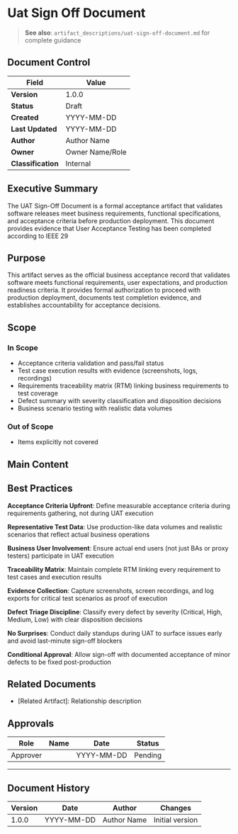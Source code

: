 # Uat Sign Off Document

> **See also**: `artifact_descriptions/uat-sign-off-document.md` for complete guidance

## Document Control

| Field | Value |
|-------|-------|
| **Version** | 1.0.0 |
| **Status** | Draft |
| **Created** | YYYY-MM-DD |
| **Last Updated** | YYYY-MM-DD |
| **Author** | Author Name |
| **Owner** | Owner Name/Role |
| **Classification** | Internal |

## Executive Summary

The UAT Sign-Off Document is a formal acceptance artifact that validates software releases meet business requirements, functional specifications, and acceptance criteria before production deployment. This document provides evidence that User Acceptance Testing has been completed according to IEEE 29

## Purpose

This artifact serves as the official business acceptance record that validates software meets functional requirements, user expectations, and production readiness criteria. It provides formal authorization to proceed with production deployment, documents test completion evidence, and establishes accountability for acceptance decisions.

## Scope

### In Scope

- Acceptance criteria validation and pass/fail status
- Test case execution results with evidence (screenshots, logs, recordings)
- Requirements traceability matrix (RTM) linking business requirements to test coverage
- Defect summary with severity classification and disposition decisions
- Business scenario testing with realistic data volumes

### Out of Scope

- Items explicitly not covered

## Main Content

<!-- Provide detailed content specific to this artifact type -->
<!-- Refer to the artifact description for required sections -->

## Best Practices

**Acceptance Criteria Upfront**: Define measurable acceptance criteria during requirements gathering, not during UAT execution

**Representative Test Data**: Use production-like data volumes and realistic scenarios that reflect actual business operations

**Business User Involvement**: Ensure actual end users (not just BAs or proxy testers) participate in UAT execution

**Traceability Matrix**: Maintain complete RTM linking every requirement to test cases and execution results

**Evidence Collection**: Capture screenshots, screen recordings, and log exports for critical test scenarios as proof of execution

**Defect Triage Discipline**: Classify every defect by severity (Critical, High, Medium, Low) with clear disposition decisions

**No Surprises**: Conduct daily standups during UAT to surface issues early and avoid last-minute sign-off blockers

**Conditional Approval**: Allow sign-off with documented acceptance of minor defects to be fixed post-production

## Related Documents

- [Related Artifact]: Relationship description

## Approvals

| Role | Name | Date | Status |
|------|------|------|--------|
| Approver | | YYYY-MM-DD | Pending |

---

## Document History

| Version | Date | Author | Changes |
|---------|------|--------|---------|
| 1.0.0 | YYYY-MM-DD | Author Name | Initial version |
